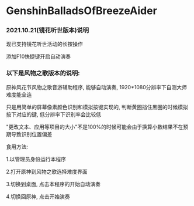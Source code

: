 # GenshinBalladsOfBreezeAider


### 2021.10.21(镜花听世版本)说明 

现已支持镜花听世活动的长按操作

添加F10快捷键开启自动演奏

### 以下是风物之歌版本的说明:

原神风花节风物之歌音游辅助程序, 能够自动演奏, 1920*1080分辨率下自测大师难度能全连

只是用简单的屏幕像素颜色识别和模拟按键实现的, 判断黄圈挡住黑圈的时候模拟按下对应的键, 低分辨率下识别率会比较低

"更改文本、应用等项目的大小"不是100%的时候可能会由于换算小数结果不在预期导致识别位置偏差

食用方法:

1.以管理员身份运行本程序

2.打开原神到风物之歌选择难度界面

3.切换到桌面, 点击本程序的开始自动演奏

4.切换回原神, 点击开始演奏
